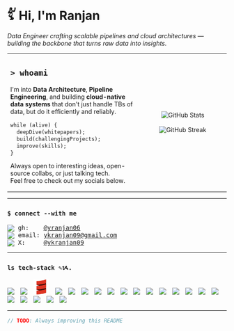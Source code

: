 # 𓀤 Hi, I'm Ranjan
<div align="left">
  <i>Data Engineer crafting scalable pipelines and cloud architectures — building the backbone that turns raw data into insights.</i>
</div>
<table>
  <tr>
    <td width="60%">
      
## `> whoami`
I'm into **Data Architecture**, **Pipeline Engineering**, and building **cloud-native data systems** that don't just handle TBs of data, but do it efficiently and reliably.  
```
while (alive) {
  deepDive(whitepapers);
  build(challengingProjects);
  improve(skills);
}
```
Always open to interesting ideas, open-source collabs, or just talking tech.  
Feel free to check out my socials below.
  </td>
    <td width="40%" align="center">
      <img src="https://github-readme-stats.vercel.app/api?username=yranjan06&show_icons=true&theme=github_dark&hide_border=true&bg_color=0D1117&title_color=FFFFFF&icon_color=FFFFFF&text_color=C9D1D9" alt="GitHub Stats" />
      <br /><br />
      <img src="https://github-readme-streak-stats.herokuapp.com/?user=yranjan06&theme=github-dark-blue&hide_border=true&background=0D1117&stroke=FFFFFF&ring=FFFFFF&fire=FFFFFF&currStreakNum=C9D1D9&sideNums=C9D1D9&currStreakLabel=C9D1D9&sideLabels=C9D1D9&dates=C9D1D9" alt="GitHub Streak" width="350" />
    </td>
  </tr>
</table>

---
### `$ connect --with me`
<pre>
<img src="https://img.icons8.com/material-outlined/24/FFFFFF/github.png" width="15px" style="vertical-align: middle;"> gh:    <a href="https://github.com/yranjan06">@yranjan06</a>
<img src="https://img.icons8.com/material-outlined/24/FFFFFF/mail.png" width="15px" style="vertical-align: middle;"> email: <a href="mailto:ykranjan09@gmail.com">ykranjan09@gmail.com</a>
<img src="https://img.icons8.com/material-outlined/24/FFFFFF/twitter.png" width="15px" style="vertical-align: middle;"> X:     <a href="https://x.com/ykranjan09">@ykranjan09</a>
</pre>

---
### `ls tech-stack ✎ᝰ.`
<p align="left">
  <!-- Core Languages -->
  <img src="https://cdn.jsdelivr.net/gh/devicons/devicon/icons/python/python-original.svg" width="36px" style="margin-right: 10px;" />
  <img src="https://cdn.jsdelivr.net/gh/devicons/devicon/icons/postgresql/postgresql-original.svg" width="36px" style="margin-right: 10px;" />
  <img src="https://raw.githubusercontent.com/devicons/devicon/master/icons/scala/scala-original.svg" width="36px" style="margin-right: 10px;" />
  <img src="https://cdn.jsdelivr.net/gh/devicons/devicon/icons/java/java-original.svg" width="36px" style="margin-right: 10px;" />
  <img src="https://cdn.jsdelivr.net/gh/devicons/devicon/icons/bash/bash-original.svg" width="36px" style="margin-right: 10px;" />
  
  <!-- Big Data & Streaming -->
  <img src="https://cdn.jsdelivr.net/gh/devicons/devicon/icons/apachespark/apachespark-original.svg" width="36px" style="margin-right: 10px;" />
  <img src="https://cdn.jsdelivr.net/gh/devicons/devicon/icons/apachekafka/apachekafka-original.svg" width="36px" style="margin-right: 10px;" />
  <img src="https://cdn.jsdelivr.net/gh/devicons/devicon/icons/hadoop/hadoop-original.svg" width="36px" style="margin-right: 10px;" />
  <img src="https://raw.githubusercontent.com/apache/flink/master/docs/fig/flink-header-logo.svg" width="36px" style="margin-right: 10px;" />
  
  <!-- Databases & Warehouses -->
  <img src="https://cdn.jsdelivr.net/gh/devicons/devicon/icons/mysql/mysql-original.svg" width="36px" style="margin-right: 10px;" />
  <img src="https://cdn.jsdelivr.net/gh/devicons/devicon/icons/mongodb/mongodb-original.svg" width="36px" style="margin-right: 10px;" />
  <img src="https://cdn.jsdelivr.net/gh/devicons/devicon/icons/redis/redis-original.svg" width="36px" style="margin-right: 10px;" />
  
  <!-- Cloud Platforms -->
  <img src="https://cdn.jsdelivr.net/gh/devicons/devicon/icons/amazonwebservices/amazonwebservices-original.svg" width="36px" style="margin-right: 10px;" />
  <img src="https://cdn.jsdelivr.net/gh/devicons/devicon/icons/azure/azure-original.svg" width="36px" style="margin-right: 10px;" />
  <img src="https://cdn.jsdelivr.net/gh/devicons/devicon/icons/googlecloud/googlecloud-original.svg" width="36px" style="margin-right: 10px;" />
  
  <!-- Tools & Orchestration -->
  <img src="https://cdn.jsdelivr.net/gh/devicons/devicon/icons/docker/docker-original.svg" width="36px" style="margin-right: 10px;" />
  <img src="https://cdn.jsdelivr.net/gh/devicons/devicon/icons/kubernetes/kubernetes-plain.svg" width="36px" style="margin-right: 10px;" />
  <img src="https://cdn.jsdelivr.net/gh/devicons/devicon/icons/terraform/terraform-original.svg" width="36px" style="margin-right: 10px;" />
  <img src="https://cdn.jsdelivr.net/gh/devicons/devicon/icons/git/git-original.svg" width="36px" style="margin-right: 10px;" />
  
  <!-- Data Processing & Analytics -->
  <img src="https://cdn.jsdelivr.net/gh/devicons/devicon/icons/pandas/pandas-original.svg" width="36px" style="margin-right: 10px;" />
  <img src="https://cdn.jsdelivr.net/gh/devicons/devicon/icons/numpy/numpy-original.svg" width="36px" style="margin-right: 10px;" />
</p>

---
```javascript
// TODO: Always improving this README
```
